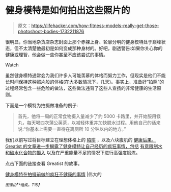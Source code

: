 # 健身模特是如何拍出这些照片的

> 原文：<https://lifehacker.com/how-fitness-models-really-get-those-photoshoot-bodies-1732211876>

很明显，你当地杂货店杂志封面上那个赤裸上身、轮廓分明的健身模特处于巅峰状态，但不太清楚他最初是如何变成那种身材的。好吧，剧透警告:如果你关心你的健康或理智，他会做一些你甚至不应该尝试的事情。

Watch

虽然健身模特通常会为我们许多人可能羡慕的体格而努力工作，但现实是他们不能长时间保持这种照片般的体格(在大多数情况下，几天)。事实上，准备好“拍照”的过程经常包含一些危险的做法，这些做法违背了这些人宣扬的非常健康的生活原则。

下面是一个模特为拍摄做准备的例子:

> 首先，他将一周的正常食物摄入量减少了约 5000 卡路里，并开始服用镁丸，每天喝四次蒲公英茶，以减轻体重并加快脱水过程。用他自己的话来说:“你基本上需要一直待在离厕所 10 分钟以内的地方。”

我们以前写过将目标建立在理想体格上的 [陷阱](http://vitals.lifehacker.com/why-dont-i-look-like-my-goal-physique-yet-1705174947) ，以及六块腹肌的 [健康后果。Greatist 的文章进一步揭露了健身模特让自己经历的疯狂事情，包括](http://vitals.lifehacker.com/how-getting-a-six-pack-changes-your-life-and-how-it-do-1696896251) [有意限制水和碳水化合物的摄入](https://lifehacker.com/butter-in-your-coffee-and-other-cons-stories-from-a-fi-1724843201) 以及在严重能量不足的情况下进行高强度锻炼。

点击下面的链接查看 Greatist 的故事。

[健身模特在拍摄前做的疯狂不健康的事情](http://greatist.com/connect/truth-behind-fitness-photo-shoots) |伟大的

<small>*图像由*</small>[<small></small>](https://flic.kr/p/o5dmFR)*<small>*组成。*T15】</small>*